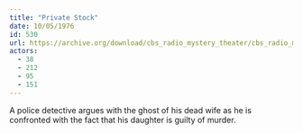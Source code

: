 ```yaml
---
title: "Private Stock"
date: 10/05/1976
id: 530
url: https://archive.org/download/cbs_radio_mystery_theater/cbs_radio_mystery_theater-0501-0550.zip/cbs_radio_mystery_theater-0501-0550%2Fcbsrmt_0530_private_stock.mp3
actors:
  - 38
  - 212
  - 95
  - 151
---
```

A police detective argues with the ghost of his dead wife as he is confronted with the fact that his daughter is guilty of murder.